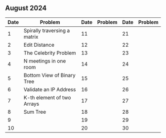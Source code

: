 ## August 2024

| Date | Problem                      | Date | Problem | Date | Problem |
| ---- | ---------------------------- | ---- | ------- | ---- | ------- |
| 1    | Spirally traversing a matrix | 11   |         | 21   |         |
| 2    | Edit Distance                | 12   |         | 22   |         |
| 3    | The Celebrity Problem        | 13   |         | 23   |         |
| 4    | N meetings in one room       | 14   |         | 24   |         |
| 5    | Bottom View of Binary Tree   | 15   |         | 25   |         |
| 6    | Validate an IP Address       | 16   |         | 26   |         |
| 7    | K-th element of two Arrays   | 17   |         | 27   |         |
| 8    | Sum Tree                     | 18   |         | 28   |         |
| 9    |                              | 19   |         | 29   |         |
| 10   |                              | 20   |         | 30   |         |
